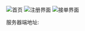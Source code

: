 ![首页](
        https://github.com/zhl530i/schooltask-client/blob/master/Photo/index.png
      )
![注册界面](
     https://github.com/zhl530i/schooltask-client/blob/master/Photo/regist.png
      )
![接单界面](
        https://github.com/zhl530i/schooltask-client/blob/master/Photo/order.png
      )

服务器端地址:
